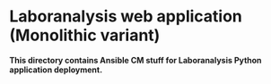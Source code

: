 # Laboranalysis web application (Monolithic variant)
**This directory contains Ansible CM stuff for Laboranalysis Python application deployment.**
